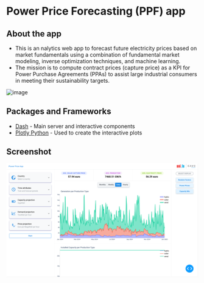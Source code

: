 # Power Price Forecasting (PPF) app

## About the app

- This is an nalytics web app to forecast future electricity prices based on market fundamentals using a combination of fundamental market modeling, inverse optimization techniques, and machine learning.
- The mission is to compute contract prices (capture price) as a KPI for Power Purchase Agreements (PPAs) to assist large industrial consumers in meeting their sustainability targets.

![image](https://github.com/LCL-CAVE/ppf-app/assets/51627278/17ea4ab6-1afb-4424-8f6a-981ac17b7ab5)


## Packages and Frameworks
* [Dash](https://dash.plot.ly/) - Main server and interactive components
* [Plotly Python](https://plot.ly/python/) - Used to create the interactive plots

## Screenshot

![plot](./statics/screenshot.png)

